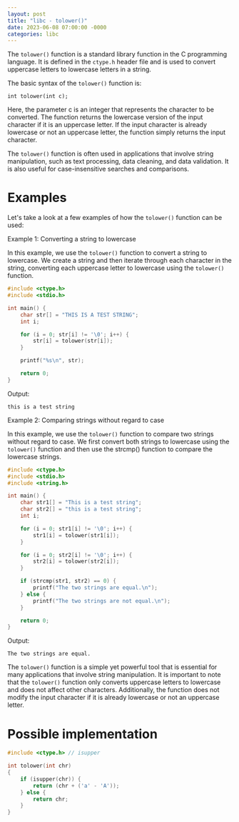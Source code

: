 ```yaml
---
layout: post
title: "libc - tolower()"
date: 2023-06-08 07:00:00 -0000
categories: libc
---
```

The `tolower()` function is a standard library function in the C programming language. It is defined in the `ctype.h` header file and is used to convert uppercase letters to lowercase letters in a string.

The basic syntax of the `tolower()` function is:

`int tolower(int c);`

Here, the parameter c is an integer that represents the character to be converted. The function returns the lowercase version of the input character if it is an uppercase letter. If the input character is already lowercase or not an uppercase letter, the function simply returns the input character.

The `tolower()` function is often used in applications that involve string manipulation, such as text processing, data cleaning, and data validation. It is also useful for case-insensitive searches and comparisons.

# Examples
Let's take a look at a few examples of how the `tolower()` function can be used:

Example 1: Converting a string to lowercase

In this example, we use the `tolower()` function to convert a string to lowercase. We create a string and then iterate through each character in the string, converting each uppercase letter to lowercase using the `tolower()` function.

```c
#include <ctype.h>
#include <stdio.h>

int main() {
    char str[] = "THIS IS A TEST STRING";
    int i;

    for (i = 0; str[i] != '\0'; i++) {
        str[i] = tolower(str[i]);
    }

    printf("%s\n", str);

    return 0;
}
```

Output:
```
this is a test string
```

Example 2: Comparing strings without regard to case

In this example, we use the `tolower()` function to compare two strings without regard to case. We first convert both strings to lowercase using the `tolower()` function and then use the strcmp() function to compare the lowercase strings.

```c
#include <ctype.h>
#include <stdio.h>
#include <string.h>

int main() {
    char str1[] = "This is a test string";
    char str2[] = "this is a test string";
    int i;

    for (i = 0; str1[i] != '\0'; i++) {
        str1[i] = tolower(str1[i]);
    }

    for (i = 0; str2[i] != '\0'; i++) {
        str2[i] = tolower(str2[i]);
    }

    if (strcmp(str1, str2) == 0) {
        printf("The two strings are equal.\n");
    } else {
        printf("The two strings are not equal.\n");
    }

    return 0;
}
```

Output:
```
The two strings are equal.
```

The `tolower()` function is a simple yet powerful tool that is essential for many applications that involve string manipulation. It is important to note that the `tolower()` function only converts uppercase letters to lowercase and does not affect other characters. Additionally, the function does not modify the input character if it is already lowercase or not an uppercase letter.

# Possible implementation

```c
#include <ctype.h> // isupper

int tolower(int chr)
{
    if (isupper(chr)) {
        return (chr + ('a' - 'A'));
    } else {
        return chr;
    }
}
```